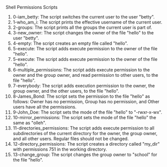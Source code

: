 Shell Permissions Scripts

1. 0-iam_betty: The script switches the current user to the user "betty".
2. 1-who_am_i: The script prints the effective username of the current user.
3. 2-groups: The script prints all the groups the current user is part of.
4. 3-new_owner: The script changes the owner of the file "hello" to the user "betty".
5. 4-empty: The script creates an empty file called "hello".
6. 5-execute: The script adds execute permission to the owner of the file "hello".
6. 5-execute: The script adds execute permission to the owner of the file "hello".
7. 6-multiple_permissions: The script adds execute permission to the owner and the group owner, and read permission to other users, to the file "hello".
8. 7-everybody: The script adds execution permission to the owner, the group owner, and the other users, to the file "hello".
9. 8-James_Bond: The script sets the permission to the file "hello" as follows: Owner has no permission, Group has no permission, and Other users have all the permissions.
10. 9-John_Doe: The script sets the mode of the file "hello" to "-rwxr-x-wx".
11. 10-mirror_permissions: The script sets the mode of the file "hello" the same as "olleh".
12. 11-directories_permissions: The script adds execute permission to all subdirectories of the current directory for the owner, the group owner, and all other users. Regular files should not be changed.
13. 12-directory_permissions: The script creates a directory called "my_dir" with permissions 751 in the working directory.
14. 13-change_group: The script changes the group owner to "school" for the file "hello".
